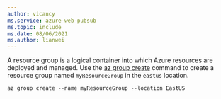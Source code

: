 ```yaml
---
author: vicancy
ms.service: azure-web-pubsub
ms.topic: include
ms.date: 08/06/2021
ms.author: lianwei
---
```


A resource group is a logical container into which Azure resources are deployed and managed. Use the [az group create](/cli/azure/group#az-group-create) command to create a resource group named `myResourceGroup` in the `eastus` location.

```azurecli
az group create --name myResourceGroup --location EastUS
```
